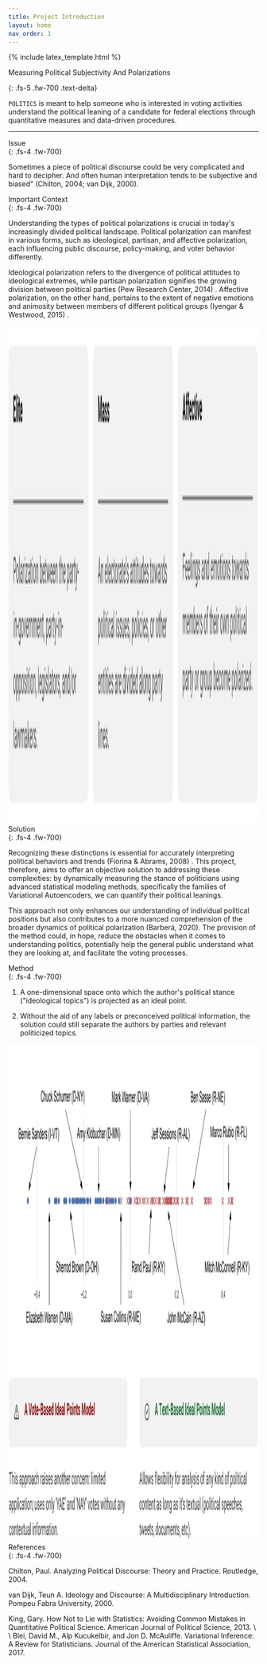 ```yaml
---
title: Project Introduction
layout: home
nav_order: 1
---
```



{% include latex_template.html %}

<div class="text-center">


Measuring Political Subjectivity And Polarizations

</div>
{: .fs-5 .fw-700 .text-delta}


`POLITICS` is meant to help someone who is interested in voting activities understand the political leaning of a candidate for federal elections through quantitative measures and data-driven procedures.

---

<div class="text-center">
Issue
</div>
{: .fs-4 .fw-700}

Sometimes a piece of political discourse could be very complicated and hard to decipher. And often human interpretation tends to be subjective and biased" (Chilton, 2004; van Dijk, 2000).

<div class="text-center">
Important Context
</div>
{: .fs-4 .fw-700}

Understanding the types of political polarizations is crucial in today's increasingly divided political landscape. Political polarization can manifest in various forms, such as ideological, partisan, and affective polarization, each influencing public discourse, policy-making, and voter behavior differently.

Ideological polarization refers to the divergence of political attitudes to ideological extremes, while partisan polarization signifies the growing division between political parties (Pew Research Center, 2014) . Affective polarization, on the other hand, pertains to the extent of negative emotions and animosity between members of different political groups (Iyengar & Westwood, 2015) .


<!-- <div class="text-center">
Types of Polarization
</div>
{: .fs-4 .fw-700} -->


<!-- ![alt=image1]() -->

<div style="text-align: center;">

<img src="./assets/images/roadmap.jpeg" alt="Description" width="1000" height="1000">
</div>


<div class="text-center">
Solution
</div>
{: .fs-4 .fw-700}


Recognizing these distinctions is essential for accurately interpreting political behaviors and trends (Fiorina & Abrams, 2008) . This project, therefore, aims to offer an objective solution to addressing these complexities: by dynamically measuring the stance of politicians using advanced statistical modeling methods, specifically the families of Variational Autoencoders, we can quantify their political leanings.


This approach not only enhances our understanding of individual political positions but also contributes to a more nuanced comprehension of the broader dynamics of political polarization (Barberá, 2020). The provision of the method could, in hope, reduce the obstacles when it comes to understanding politics, potentially help the general public understand what they are looking at, and facilitate the voting processes.



<div class="text-center">
Method
</div>
{: .fs-4 .fw-700}


1. A one-dimensional space onto which the author's political stance ("ideological topics") is projected as an ideal point.



2. Without the aid of any labels or preconceived political information, the solution could still separate
the authors by parties and relevant politicized topics.


<div style="text-align: center;">



<img src="./assets/images/method.png" alt="Description" width="1000" height="1000">
</div>


<div class="text-center">
References
</div>
{: .fs-4 .fw-700}

Chilton, Paul. Analyzing Political Discourse: Theory and Practice. Routledge, 2004.

van Dijk, Teun A. Ideology and Discourse: A Multidisciplinary Introduction. Pompeu Fabra University, 2000.

King, Gary. How Not to Lie with Statistics: Avoiding Common Mistakes in Quantitative Political Science. American Journal of Political Science, 2013.
\\
\\
Blei, David M., Alp Kucukelbir, and Jon D. McAuliffe. Variational Inference: A Review for Statisticians. Journal of the American Statistical Association, 2017.
